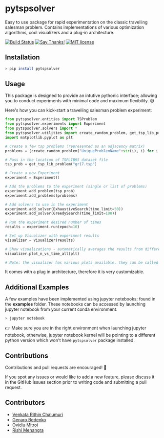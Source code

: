 # pytspsolver

Easy to use package for rapid experimentation on the classic travelling salesman problem. Contains implementations of various optimization algorithms, cool visualizers and a plug-in architecture.

[![Build Status](https://dev.azure.com/rithinchalumuri/pytspsolver/_apis/build/status/pytspsolver-CI?branchName=master)](https://dev.azure.com/rithinchalumuri/pytspsolver/_build/latest?definitionId=7&branchName=master) 
[![Say Thanks!](https://img.shields.io/badge/Say%20Thanks-!-1EAEDB.svg)](https://saythanks.io/to/rithinch)
[![MIT license](https://img.shields.io/badge/License-MIT-blue.svg)]()

## Installation

```bash
> pip install pytspsolver
```

 ## Usage
 
 This package is designed to provide an intutive pythonic interface; allowing you to conduct experiments with minimal code and maximum flexibility. 😅
 
 Here's how you can kick-start a travelling salesman problem experiment:
 
 ```python
from pytspsolver.entities import TSProblem
from pytspsolver.experiments import Experiment
from pytspsolver.solvers import *
from pytspsolver.utilities import create_random_problem, get_tsp_lib_problem, Visualizer
import matplotlib.pyplot as plt

# Create a few tsp problems (represented as an adjacency matrix)
problems = [create_random_problem("UniqueProblemName"+str(i), i) for i in range(3,12)]

# Pass in the location of TSPLIB95 dataset file
tsp_prob = get_tsp_lib_problem("gr17.tsp")

# Create a new Experiment
experiment = Experiment()

# Add the problems to the experiment (single or list of problems)
experiment.add_problem(tsp_prob)
experiment.add_problems(problems)

# Add solvers to use in the experiment
experiment.add_solver(ExhaustiveSearch(time_limit=50))
experiment.add_solver(GreedySearch(time_limit=100))

# Run the experiment desired number of times
results = experiment.run(epoch=10) 

# Set up Visualizer with experiment results
visualizer = Visualizer(results)

# Show visualizations - automatically averages the results from different epochs
visualizer.plot_n_vs_time_all(plt)

# Note: the visualizer has various plots available, they can be called in a similar fashion.
 ```
 
 It comes with a plug in architecture, therefore it is very customizable.

 ## Additional Examples

A few examples have been implemented using jupyter notebooks; found in the **examples** folder. These notebooks can be accessed by launching jupyter notebook from your current conda environment. 

```bash
> jupyter notebook
```

👉 Make sure you are in the right environment when launching jupyter notebook, otherwise, jupyter notebook kernel will be pointing to a different python version which won't have ```pytspsolver``` package installed.

##  Contributions

Contributions and pull requests are encouraged! 👏

If you spot any issues or would like to add a new feature, please discuss it in the GitHub issues section prior to writing code and submitting a pull request.

## Contributors

* [Venkata Rithin Chalumuri](https://github.com/rithinch)
* [Genaro Bedenko](https://github.coventry.ac.uk/bedenkog)
* [Ovidiu Mitroi](https://github.coventry.ac.uk/mitroio)
* [Rishi Mehangra](https://github.coventry.ac.uk/mehangrr)


